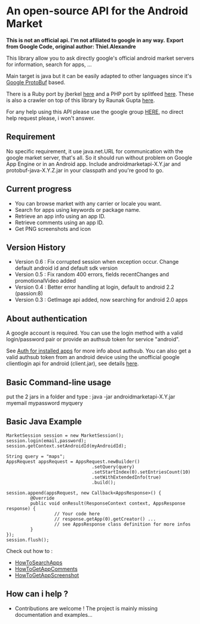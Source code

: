 # An open-source API for the Android Market #

**This is not an official api. I'm not afiliated to google in any way.**
**Export from Google Code, original author: Thiel.Alexandre**

This library allow you to ask directly google's official android market servers for information, search for apps, ...

Main target is java but it can be easily adapted to other languages since it's [Google ProtoBuf](https://code.google.com/p/protobuf/) based.

There is a Ruby port by jberkel [here](http://github.com/jberkel/supermarket) and a PHP port by splitfeed [here](http://code.google.com/p/android-market-api-php/). These is also a crawler on top of this library by Raunak Gupta [here](https://code.google.com/p/android-marketplace-crawler/).

For any help using this API please use the google group [HERE](http://groups.google.com/group/android-market-api), no direct help request please, i won't answer.


## Requirement ##
No specific requirement, it use java.net.URL for communication with the google market server, that's all. So it should run without problem on Google App Engine or in an Android app.
Include androidmarketapi-X.Y.jar and protobuf-java-X.Y.Z.jar in your classpath and you're good to go.

## Current progress ##
  * You can browse market with any carrier or locale you want.
  * Search for apps using keywords or package name.
  * Retrieve an app info using an app ID.
  * Retrieve comments using an app ID.
  * Get PNG screenshots and icon

## Version History ##
  * Version 0.6 : Fix corrupted session when exception occur. Change default android id and default sdk version
  * Version 0.5 : Fix random 400 errors, fields recentChanges and promotionalVideo added
  * Version 0.4 : Better error handling at login, default to android 2.2 (passion:8)
  * Version 0.3 : GetImage api added, now searching for android 2.0 apps

## About authentication ##
A google account is required.
You can use the login method with a valid login/password pair
or provide an authsub token for service "android".

See [Auth for installed apps](http://code.google.com/intl/fr/apis/accounts/docs/AuthForInstalledApps.html) for more info about authsub.
You can also get a valid authsub token from an android device using the unofficial google clientlogin api for android (client.jar), see details [here](WithAndroid.md).

## Basic Command-line usage ##
put the 2 jars in a folder and type :
java -jar androidmarketapi-X.Y.jar myemail mypassword myquery

## Basic Java Example ##
```
MarketSession session = new MarketSession();
session.login(email,password);
session.getContext.setAndroidId(myAndroidId);

String query = "maps";
AppsRequest appsRequest = AppsRequest.newBuilder()
                                .setQuery(query)
                                .setStartIndex(0).setEntriesCount(10)
                                .setWithExtendedInfo(true)
                                .build();
                       
session.append(appsRequest, new Callback<AppsResponse>() {
         @Override
         public void onResult(ResponseContext context, AppsResponse response) {
                  // Your code here
                  // response.getApp(0).getCreator() ...
                  // see AppsResponse class definition for more infos
         }
});
session.flush();
```


Check out how to :
  * [HowToSearchApps](HowToSearchApps.md)
  * [HowToGetAppComments](HowToGetAppComments.md)
  * [HowToGetAppScreenshot](HowToGetAppScreenshot.md)

## How can i help ? ##

  * Contributions are welcome ! The project is mainly missing documentation and examples...
